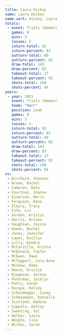 ```yaml
---
title: Laura Hickey
name: Laura Hickey
name-sort: Hickey, Laura
totals:
 - event: Trials (Women)
   games: 8
   wins: 3
   losses: 5
   inturn-total: 92
   inturn-percent: 83
   outturn-total: 68
   outturn-percent: 85
   draw-total: 143
   draw-percent: 83
   takeout-total: 17
   takeout-percent: 91
   shots-total: 160
   shots-percent: 84
years:
 - year: 2021
   event: Trials (Women)
   team: "Harr"
   position: Lead
   games: 8
   wins: 3
   losses: 5
   inturn-total: 92
   inturn-percent: 83
   outturn-total: 68
   outturn-percent: 85
   draw-total: 143
   draw-percent: 83
   takeout-total: 17
   takeout-percent: 91
   shots-total: 160
   shots-percent: 84
vs:
 - Birchard, Shannon
 - Brown, Rachel
 - Cameron, Kate
 - Courtney, Joanne
 - Einarson, Kerri
 - Ferguson, Dana
 - Fleury, Tracy
 - Fyfe, Liz
 - Gordon, Kristin
 - Harris, Briane
 - Haughian, Jessie
 - Homan, Rachel
 - Jones, Jennifer
 - Lawes, Kaitlyn
 - Lilly, Kendra
 - McCarville, Krista
 - McDonald, Taylor
 - McEwen, Dawn
 - McTaggart, Cary-Anne
 - Miskew, Emma
 - Moore, Kristie
 - Njegovan, Selena
 - Peterman, Jocelyn
 - Potts, Sarah
 - Rocque, Kelsey
 - Scheidegger, Casey
 - Schmiemann, Danielle
 - Scotland, Nadine
 - Sippala, Ashley
 - Sweeting, Val
 - Walker, Laura
 - Weagle, Lisa
 - Wilkes, Sarah
---
```


